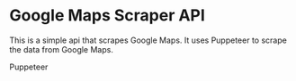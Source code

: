 Google Maps Scraper API 
=======================
This is a simple api that scrapes Google Maps. 
It uses Puppeteer to scrape the data from Google Maps.



Puppeteer 